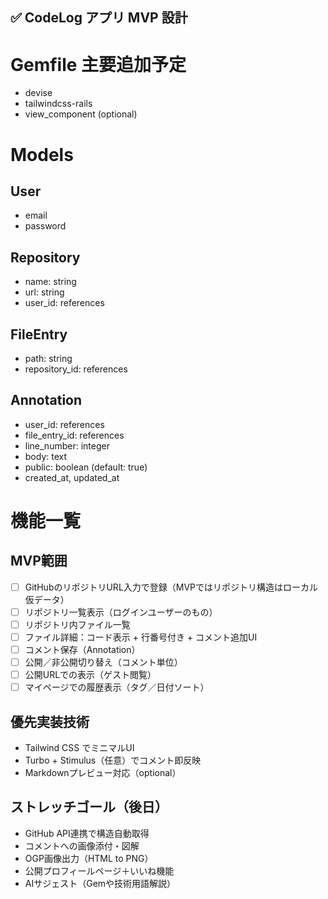 ## ✅ CodeLog アプリ MVP 設計

# Gemfile 主要追加予定
- devise
- tailwindcss-rails
- view_component (optional) 

# Models

## User
- email
- password

## Repository
- name: string
- url: string
- user_id: references

## FileEntry
- path: string
- repository_id: references

## Annotation
- user_id: references
- file_entry_id: references
- line_number: integer
- body: text
- public: boolean (default: true)
- created_at, updated_at

# 機能一覧

## MVP範囲
- [ ] GitHubのリポジトリURL入力で登録（MVPではリポジトリ構造はローカル仮データ）
- [ ] リポジトリ一覧表示（ログインユーザーのもの）
- [ ] リポジトリ内ファイル一覧
- [ ] ファイル詳細：コード表示 + 行番号付き + コメント追加UI
- [ ] コメント保存（Annotation）
- [ ] 公開／非公開切り替え（コメント単位）
- [ ] 公開URLでの表示（ゲスト閲覧）
- [ ] マイページでの履歴表示（タグ／日付ソート）

## 優先実装技術
- Tailwind CSS でミニマルUI
- Turbo + Stimulus（任意）でコメント即反映
- Markdownプレビュー対応（optional）

## ストレッチゴール（後日）
- GitHub API連携で構造自動取得
- コメントへの画像添付・図解
- OGP画像出力（HTML to PNG）
- 公開プロフィールページ＋いいね機能
- AIサジェスト（Gemや技術用語解説）
